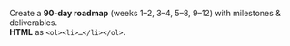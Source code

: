<!-- File: prompts/roadmap_en.md -->
Create a **90‑day roadmap** (weeks 1–2, 3–4, 5–8, 9–12) with milestones & deliverables.  
**HTML** as `<ol><li>…</li></ol>`.
